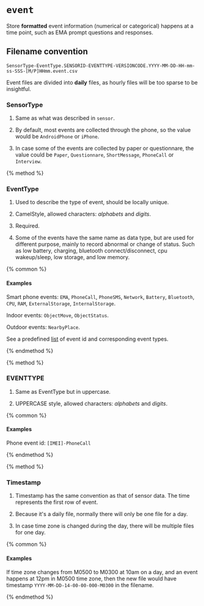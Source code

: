 # `event`

Store **formatted** event information (numerical or categorical) happens at a time point, such as EMA prompt questions and responses.

## Filename convention

```
SensorType-EventType.SENSORID-EVENTTYPE-VERSIONCODE.YYYY-MM-DD-HH-mm-ss-SSS-[M/P]HHmm.event.csv
```

Event files are divided into **daily** files, as hourly files will be too sparse to be insightful.

### SensorType

1. Same as what was described in `sensor`.

2. By default, most events are collected through the phone, so the value would be `AndroidPhone` or `iPhone`.

3. In case some of the events are collected by paper or questionnare, the value could be `Paper`, `Questionnare`, `ShortMessage`, `PhoneCall` or `Interview`.

{% method %}
### EventType

1. Used to describe the type of event, should be locally unique.

2. CamelStyle, allowed characters: *alphabets* and *digits*.

3. Required.

4. Some of the events have the same name as data type, but are used for different purpose, mainly to record abnormal or change of status. Such as low battery, charging, bluetooth connect/disconnect, cpu wakeup/sleep, low storage, and low memory.

{% common %}

#### Examples

Smart phone events: `EMA`, `PhoneCall`, `PhoneSMS`, `Network`, `Battery`, `Bluetooth`, `CPU`, `RAM`, `ExternalStorage`, `InternalStorage`.

Indoor events: `ObjectMove`, `ObjectStatus`.

Outdoor events: `NearbyPlace`.

See a predefined [list](#) of event id and corresponding event types.

{% endmethod %}

{% method %}

### EVENTTYPE

1. Same as EventType but in uppercase.

2. UPPERCASE style, allowed characters: *alphabets* and *digits*.

{% common %}

#### Examples

Phone event id: `[IMEI]-PhoneCall`

{% endmethod %}

{% method %}

### Timestamp

1. Timestamp has the same convention as that of sensor data. The time represents the first row of event.

2. Because it's a daily file, normally there will only be one file for a day. 

3. In case time zone is changed during the day, there will be multiple files for one day.

{% common %}

#### Examples

If time zone changes from M0500 to M0300 at 10am on a day, and an event happens at 12pm in M0500 time zone, then the new file would have timestamp `YYYY-MM-DD-14-00-00-000-M0300` in the filename.



{% endmethod %}



